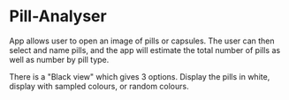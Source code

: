 # Pill-Analyser
App allows user to open an image of pills or capsules. The user can then select and name pills, and the app will estimate the total number of pills as well as number by pill type.

There is a "Black view" which gives 3 options. Display the pills in white, display with sampled colours, or random colours.

